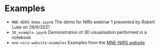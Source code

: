 # Examples

* `MNE-NIRS-Demo.ipynb` The demo for NIRx webinar 1 presented by Robert Luke on 29/6/2021
* `3D_example.ipynb` Demonstration of 3D visualisation performed in a notebook
* `mne-nirs-website-examples` Examples from the [MNE-NIRS website](https://mne.tools/mne-nirs)
